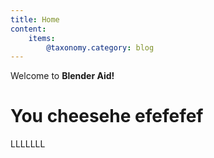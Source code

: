 ```yaml
---
title: Home
content:
    items: 
        @taxonomy.category: blog
---
```


Welcome to **Blender Aid!**
# You cheesehe efefefef
LLLLLLL